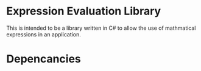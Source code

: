 Expression Evaluation Library
=============================

This is intended to be a library written in C# to allow the use of mathmatical expressions in an application.

Depencancies
============

